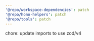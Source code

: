 ```yaml
---
'@repo/workspace-dependencies': patch
'@repo/hono-helpers': patch
'@repo/tools': patch
---
```


chore: update imports to use zod/v4
